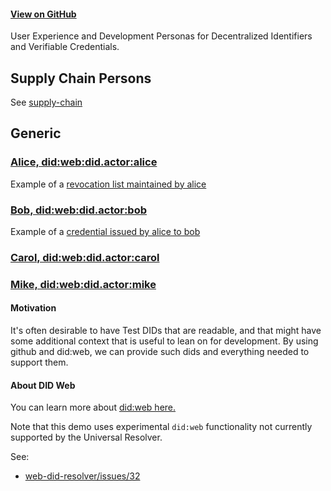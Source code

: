 #### [View on GitHub](https://github.com/w3c-ccg/did.actor)

User Experience and Development Personas for Decentralized Identifiers and Verifiable Credentials.

## Supply Chain Persons

See [supply-chain](./supply-chain)

## Generic

### [Alice, did:web:did.actor:alice](./alice)

Example of a [revocation list maintained by alice](https://did.actor/alice/credentials/status/3.json)

### [Bob, did:web:did.actor:bob](./bob)

Example of a [credential issued by alice to bob](https://did.actor/bob/credentials/3732.json)

### [Carol, did:web:did.actor:carol](./carol)

### [Mike, did:web:did.actor:mike](./mike)

#### Motivation

It's often desirable to have Test DIDs that are readable, and that might have some additional context that is useful to lean on for development. By using github and did:web, we can provide such dids and everything needed to support them.

#### About DID Web

You can learn more about [did:web here.](https://did-web.web.app/)

Note that this demo uses experimental `did:web` functionality not currently supported by the Universal Resolver.

See:

- [web-did-resolver/issues/32](https://github.com/decentralized-identity/web-did-resolver/issues/32)
